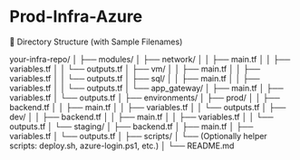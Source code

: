 # Prod-Infra-Azure
📁 Directory Structure (with Sample Filenames)

your-infra-repo/
│
├── modules/
│   ├── network/
│   │   ├── main.tf
│   │   ├── variables.tf
│   │   └── outputs.tf
│   ├── vm/
│   │   ├── main.tf
│   │   ├── variables.tf
│   │   └── outputs.tf
│   ├── sql/
│   │   ├── main.tf
│   │   ├── variables.tf
│   │   └── outputs.tf
│   └── app_gateway/
│       ├── main.tf
│       ├── variables.tf
│       └── outputs.tf
│
├── environments/
│   ├── prod/
│   │   ├── backend.tf
│   │   ├── main.tf
│   │   ├── variables.tf
│   │   └── outputs.tf
│   ├── dev/
│   │   ├── backend.tf
│   │   ├── main.tf
│   │   ├── variables.tf
│   │   └── outputs.tf
│   └── staging/
│       ├── backend.tf
│       ├── main.tf
│       ├── variables.tf
│       └── outputs.tf
│
├── scripts/
│   └── (Optionally helper scripts: deploy.sh, azure-login.ps1, etc.)
│
└── README.md
